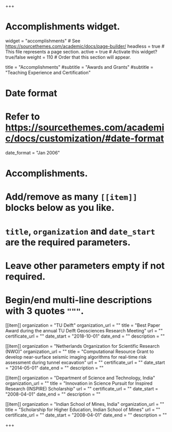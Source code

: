 +++
# Accomplishments widget.
widget = "accomplishments"  # See https://sourcethemes.com/academic/docs/page-builder/
headless = true  # This file represents a page section.
active = true  # Activate this widget? true/false
weight = 110  # Order that this section will appear.



title = "Accomplish&shy;ments"
#subtitle = "Awards and Grants"
#subtitle = "Teaching Experience and Certification"
# Date format
#   Refer to https://sourcethemes.com/academic/docs/customization/#date-format
date_format = "Jan 2006"

# Accomplishments.
#   Add/remove as many `[[item]]` blocks below as you like.
#   `title`, `organization` and `date_start` are the required parameters.
#   Leave other parameters empty if not required.
#   Begin/end multi-line descriptions with 3 quotes `"""`.

[[item]]
  organization = "TU Delft"
  organization_url = ""
  title = "Best Paper Award during the annual TU Delft Geosciences Research Meeting"
  url = ""
  certificate_url = ""
  date_start = "2018-10-01"
  date_end = ""
  description = ""

  
[[item]]
  organization = "Netherlands Organization for Scientific Research (NWO)"
  organization_url = ""
  title = "Computational Resource Grant to develop near-surface seismic imaging algorithms for real-time risk assessment during tunnel excavation"
  url = ""
  certificate_url = ""
  date_start = "2014-05-01"
  date_end = ""
  description = ""

[[item]]
  organization = "Department of Science and Technology, India"
  organization_url = ""
  title = "Innovation in Science Pursuit for Inspired Research (INSPIRE) Scholarship"
  url = ""
  certificate_url = ""
  date_start = "2008-04-01"
  date_end = ""
  description = ""

[[item]]
  organization = "Indian School of Mines, India"
  organization_url = ""
  title = "Scholarship for Higher Education, Indian School of Mines"
  url = ""
  certificate_url = ""
  date_start = "2008-04-01"
  date_end = ""
  description = ""


+++
